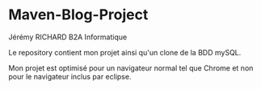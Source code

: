 # Maven-Blog-Project
Jérémy RICHARD B2A Informatique 

Le repository contient mon projet ainsi qu'un clone de la BDD mySQL.

Mon projet est optimisé pour un navigateur normal tel que Chrome et non pour le navigateur inclus par eclipse.


